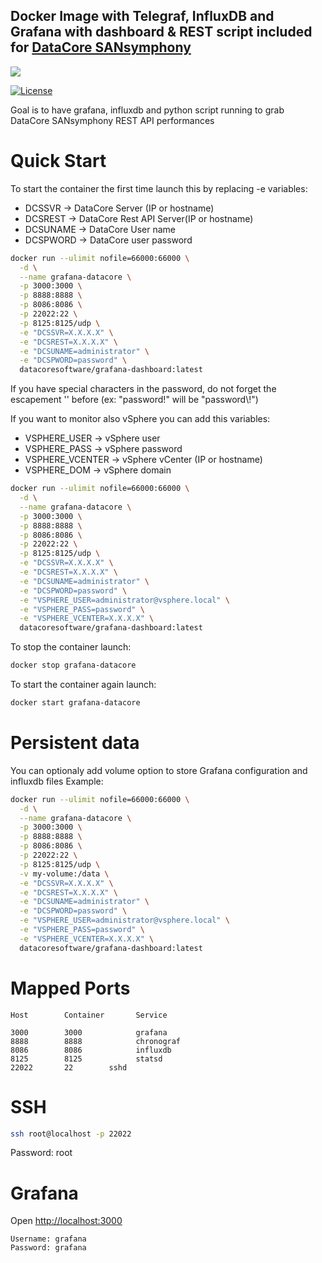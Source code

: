 ## Docker Image with Telegraf, InfluxDB and Grafana with dashboard & REST script included for [DataCore SANsymphony](http://www.datacore.com)


[![](https://dockerbuildbadges.quelltext.eu/status.svg?organization=lblanc&repository=grafana-integration)](https://hub.docker.com/r/lblanc/grafana-integration/builds/)

[![License](http://img.shields.io/:license-mit-blue.svg)](http://octopress.mit-license.org)


Goal is to have grafana, influxdb and python script running to grab DataCore SANsymphony REST API performances


# Quick Start

To start the container the first time launch this by replacing -e variables:
* DCSSVR ->  DataCore Server (IP or hostname)
* DCSREST -> DataCore Rest API Server(IP or hostname)
* DCSUNAME -> DataCore User name
* DCSPWORD -> DataCore user password

```sh
docker run --ulimit nofile=66000:66000 \
  -d \
  --name grafana-datacore \
  -p 3000:3000 \
  -p 8888:8888 \
  -p 8086:8086 \
  -p 22022:22 \
  -p 8125:8125/udp \
  -e "DCSSVR=X.X.X.X" \
  -e "DCSREST=X.X.X.X" \
  -e "DCSUNAME=administrator" \
  -e "DCSPWORD=password" \
  datacoresoftware/grafana-dashboard:latest
```
If you have special characters in the password, do not forget the escapement '' before (ex: "password!" will be "password\\!")


If you want to monitor also vSphere you can add this variables:
* VSPHERE_USER -> vSphere user
* VSPHERE_PASS -> vSphere password
* VSPHERE_VCENTER -> vSphere vCenter (IP or hostname)
* VSPHERE_DOM -> vSphere domain

```sh
docker run --ulimit nofile=66000:66000 \
  -d \
  --name grafana-datacore \
  -p 3000:3000 \
  -p 8888:8888 \
  -p 8086:8086 \
  -p 22022:22 \
  -p 8125:8125/udp \
  -e "DCSSVR=X.X.X.X" \
  -e "DCSREST=X.X.X.X" \
  -e "DCSUNAME=administrator" \
  -e "DCSPWORD=password" \
  -e "VSPHERE_USER=administrator@vsphere.local" \
  -e "VSPHERE_PASS=password" \
  -e "VSPHERE_VCENTER=X.X.X.X" \
  datacoresoftware/grafana-dashboard:latest
```

To stop the container launch:
```sh
docker stop grafana-datacore
```


To start the container again launch:
```sh
docker start grafana-datacore
```

# Persistent data

You can optionaly add volume option to store Grafana configuration and influxdb files
Example:
```sh
docker run --ulimit nofile=66000:66000 \
  -d \
  --name grafana-datacore \
  -p 3000:3000 \
  -p 8888:8888 \
  -p 8086:8086 \
  -p 22022:22 \
  -p 8125:8125/udp \
  -v my-volume:/data \
  -e "DCSSVR=X.X.X.X" \
  -e "DCSREST=X.X.X.X" \
  -e "DCSUNAME=administrator" \
  -e "DCSPWORD=password" \
  -e "VSPHERE_USER=administrator@vsphere.local" \
  -e "VSPHERE_PASS=password" \
  -e "VSPHERE_VCENTER=X.X.X.X" \
  datacoresoftware/grafana-dashboard:latest
```


# Mapped Ports

```
Host		Container		Service

3000		3000			grafana
8888		8888			chronograf
8086		8086			influxdb
8125		8125			statsd
22022		22        sshd
```


# SSH

```sh
ssh root@localhost -p 22022
```
Password: root


# Grafana

Open <http://localhost:3000>

```
Username: grafana
Password: grafana
```
